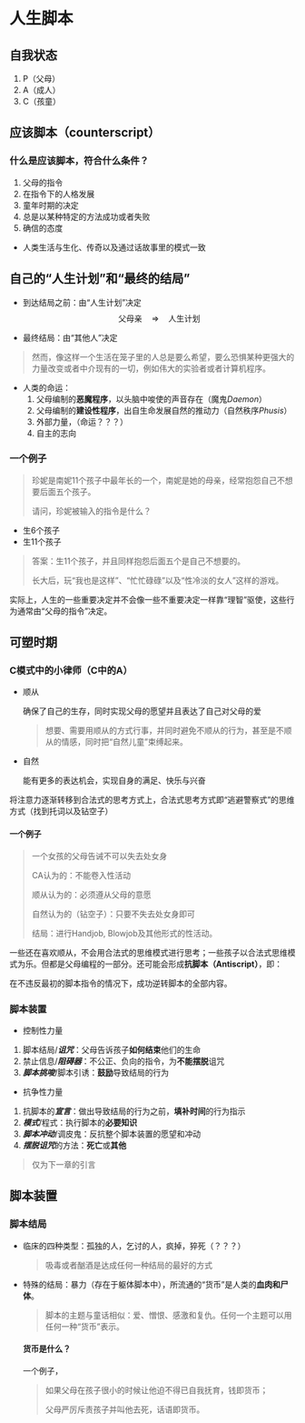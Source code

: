 # 人生脚本

## 自我状态

1. P（父母）
2. A（成人）
3. C（孩童）

## 应该脚本（counterscript）

### 什么是应该脚本，符合什么条件？

1. 父母的指令
2. 在指令下的人格发展
3. 童年时期的决定
4. 总是以某种特定的方法成功或者失败
5. 确信的态度

* 人类生活与生化、传奇以及通过话故事里的模式一致

## 自己的“人生计划”和“最终的结局”

* 到达结局之前：由“人生计划”决定
  $$
  \text{父母亲}\quad\Rightarrow\quad\text{人生计划}
  $$

* 最终结局：由“其他人”决定

> 然而，像这样一个生活在笼子里的人总是要么希望，要么恐惧某种更强大的力量改变或者中介现有的一切，例如伟大的实验者或者计算机程序。

* 人类的命运：
  1. 父母编制的**恶魔程序**，以头脑中唆使的声音存在（魔鬼*Daemon*）
  2. 父母编制的**建设性程序**，出自生命发展自然的推动力（自然秩序*Phusis*）
  3. 外部力量，（命运？？？）
  4. 自主的志向

### 一个例子

> 珍妮是南妮11个孩子中最年长的一个，南妮是她的母亲，经常抱怨自己不想要后面五个孩子。
>
> 请问，珍妮被输入的指令是什么？

* 生6个孩子
* 生11个孩子

> 答案：生11个孩子，并且同样抱怨后面五个是自己不想要的。
>
> 长大后，玩“我也是这样”、“忙忙碌碌”以及“性冷淡的女人”这样的游戏。

实际上，人生的一些重要决定并不会像一些不重要决定一样靠“理智”驱使，这些行为通常由“父母的指令”决定。

## 可塑时期

### C模式中的小律师（C中的A）

* 顺从

  确保了自己的生存，同时实现父母的愿望并且表达了自己对父母的爱

  > 想要、需要用顺从的方式行事，并同时避免不顺从的行为，甚至是不顺从的情感，同时把“自然儿童”束缚起来。

* 自然

  能有更多的表达机会，实现自身的满足、快乐与兴奋

将注意力逐渐转移到合法式的思考方式上，合法式思考方式即“逃避警察式”的思维方式（找到托词以及钻空子）

#### 一个例子

> 一个女孩的父母告诫不可以失去处女身
>
> CA认为的：不能卷入性活动
>
> 顺从认为的：必须遵从父母的意愿
>
> 自然认为的（钻空子）：只要不失去处女身即可
>
> 结局：进行Handjob, Blowjob及其他形式的性活动。

一些还在喜欢顺从，不会用合法式的思维模式进行思考；一些孩子以合法式思维模式为乐。但都是父母编程的一部分。还可能会形成**抗脚本（Antiscript）**，即：

在不违反最初的脚本指令的情况下，成功逆转脚本的全部内容。

### 脚本装置

* 控制性力量

1. 脚本结局/***诅咒***：父母告诉孩子**如何结束**他们的生命
2. 禁止信息/***阻碍器***：不公正、负向的指令，为**不能摆脱**诅咒
3. ***脚本挑唆***/脚本引诱：**鼓励**导致结局的行为

* 抗争性力量

1. 抗脚本的***宣言***：做出导致结局的行为之前，**填补时间**的行为指示
2. ***模式***/程式：执行脚本的**必要知识**
3. ***脚本冲动***/调皮鬼：反抗整个脚本装置的愿望和冲动
4. ***摆脱诅咒***的方法：**死亡**或**其他**

> 仅为下一章的引言

## 脚本装置

### 脚本结局

* 临床的四种类型：孤独的人，乞讨的人，疯掉，猝死（？？？）

  > 吸毒或者酗酒是达成任何一种结局的最好的方式

* 特殊的结局：暴力（存在于躯体脚本中），所流通的“货币”是人类的**血肉和尸体**。

  > 脚本的主题与童话相似：爱、憎恨、感激和复仇。任何一个主题可以用任何一种“货币”表示。

  #### 货币是什么？

  一个例子，

  > 如果父母在孩子很小的时候让他迫不得已自我抚育，钱即货币；
  >
  > 父母严厉斥责孩子并叫他去死，话语即货币。

  

  
